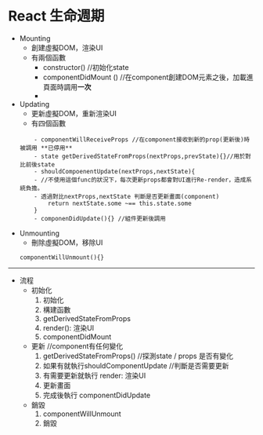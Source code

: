 # React 生命週期
- Mounting
    - 創建虛擬DOM，渲染UI
    - 有兩個函數
        - constructor() //初始化state
        - componentDidMount () //在component創建DOM元素之後，加載進頁面時調用**一次**
        - 
- Updating
    - 更新虛擬DOM，重新渲染UI
    - 有四個函數
    ```
        - componentWillReceiveProps //在component接收到新的prop(更新後)時被調用 **已停用**
        - state getDerivedStateFromProps(nextProps,prevState){}//用於對比前後state
        - shouldCompoenentUpdate(nextProps,nextState){ 
        - //不使用這個func的狀況下，每次更新props都會對UI進行Re-render，造成系統負擔。
        - 透過對比nextProps,nextState 判斷是否更新畫面(component)
            return nextState.some ~== this.state.some
        }
        - componenDidUpdate(){} //組件更新後調用
    ```
- Unmounting
    - 刪除虛擬DOM，移除UI 
    ```
    componentWillUnmount(){}
    ```
-------------------------------------------------------
- 流程
    - 初始化 
        1. 初始化
        2. 構建函數
        3. getDerivedStateFromProps
        4. render(): 渲染UI
        5. componentDidMount
    - 更新 //component有任何變化
        1. getDerivedStateFromProps() //探測state / props 是否有變化
        2. 如果有就執行shouldComponentUpdate //判斷是否需要更新
        3. 有需要更新就執行 render: 渲染UI
        4. 更新畫面
        5. 完成後執行 componentDidUpdate
    - 銷毀
        1. componentWillUnmount
        2. 銷毀